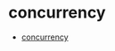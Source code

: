 # concurrency

- [concurrency](https://docs.oracle.com/javase/8/docs/technotes/guides/concurrency/index.html)